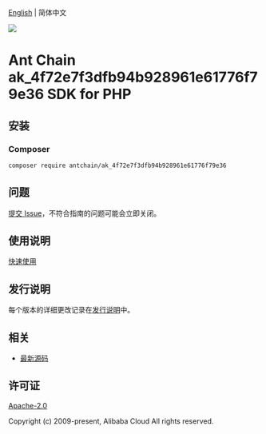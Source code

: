 [English](README.md) | 简体中文

![](https://aliyunsdk-pages.alicdn.com/icons/AlibabaCloud.svg)

# Ant Chain ak_4f72e7f3dfb94b928961e61776f79e36 SDK for PHP

## 安装

### Composer

```bash
composer require antchain/ak_4f72e7f3dfb94b928961e61776f79e36
```

## 问题

[提交 Issue](https://github.com/alipay/antchain-openapi-prod-sdk/issues/new)，不符合指南的问题可能会立即关闭。

## 使用说明

[快速使用](https://github.com/alipay/antchain-openapi-prod-sdk)

## 发行说明

每个版本的详细更改记录在[发行说明](./ChangeLog.txt)中。

## 相关

* [最新源码](https://github.com/antchain-openapi-sdk-php)

## 许可证

[Apache-2.0](http://www.apache.org/licenses/LICENSE-2.0)

Copyright (c) 2009-present, Alibaba Cloud All rights reserved.
